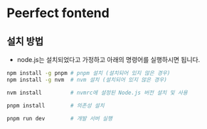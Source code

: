 # Peerfect fontend

## 설치 방법

- node.js는 설치되었다고 가정하고 아래의 명령어를 실행하시면 됩니다.

```bash
npm install -g pnpm # pnpm 설치 (설치되어 있지 않은 경우)
npm install -g nvm  # nvm 설치 (설치되어 있지 않은 경우)

nvm install         # nvmrc에 설정된 Node.js 버전 설치 및 사용

pnpm install        # 의존성 설치

pnpm run dev        # 개발 서버 실행
```
